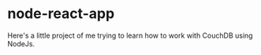 # node-react-app

Here's a little project of me trying to learn how to work with CouchDB using NodeJs.